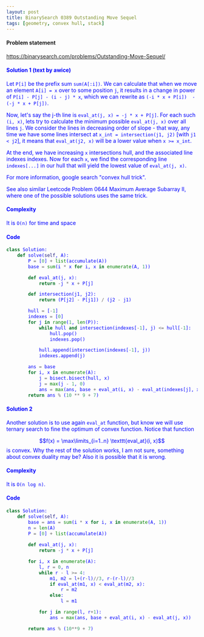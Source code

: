 ```yaml
---
layout: post
title: BinarySearch 0389 Outstanding Move Sequel
tags: [geometry, convex hull, stack]
---
```


#### Problem statement

<a href="https://binarysearch.com/problems/Outstanding-Move-Sequel/"> <font color = blue>https://binarysearch.com/problems/Outstanding-Move-Sequel/

#### Solution 1 (text by awice)
Let `P[i]` be the prefix sum `sum(A[:i])`.
We can calculate that when we move an element `A[i] = x` over to some position `j`, it results in a change in power of `P[i] - P[j] - (i - j) * x`, which we can rewrite as `(-i * x + P[i])  -  (-j * x + P[j])`.

Now, let's say the j-th line is `eval_at(j, x) = -j * x + P[j]`. For each such `(i, x)`, lets try to calculate the minimum possible `eval_at(j, x)` over all lines `j`. We consider the lines in decreasing order of slope - that way, any time we have some lines intersect at `x_int = intersection(j1, j2)` [with `j1 < j2`], it means that `eval_at(j2, x)` will be a lower value when `x >= x_int`.

At the end, we have increasing `x` intersections hull, and the associated line indexes indexes. Now for each `x`, we find the corresponding line `indexes[...]` in our hull that will yield the lowest value of `eval_at(j, x)`.

For more information, google search "convex hull trick".

See also similar Leetcode Problem 0644 Maximum Average Subarray II, where one of the possible solutions uses the same trick.

#### Complexity
It is `O(n)` for time and space

#### Code
```python
class Solution:
    def solve(self, A):
        P = [0] + list(accumulate(A))
        base = sum(i * x for i, x in enumerate(A, 1))

        def eval_at(j, x):
            return -j * x + P[j]

        def intersection(j1, j2):
            return (P[j2] - P[j1]) / (j2 - j1)

        hull = [-1]
        indexes = [0]
        for j in range(1, len(P)):
            while hull and intersection(indexes[-1], j) <= hull[-1]:
                hull.pop()
                indexes.pop()

            hull.append(intersection(indexes[-1], j))
            indexes.append(j)

        ans = base
        for i, x in enumerate(A):
            j = bisect.bisect(hull, x)
            j = max(j - 1, 0)
            ans = max(ans, base + eval_at(i, x) - eval_at(indexes[j], x))
        return ans % (10 ** 9 + 7)
```

#### Solution 2
Another solution is to use again `eval_at` function, but know we will use ternary search to fine the optimum of convex function. Notice that function 

$$f(x) = \max\limits_{i=1..n} \texttt{eval_at}(i, x)$$
is convex. Why the rest of the solution works, I am not sure, something about convex duality may be? Also it is possible that it is wrong.

#### Complexity
It is `O(n log n)`.

#### Code
```python
class Solution:
    def solve(self, A):
        base = ans = sum(i * x for i, x in enumerate(A, 1))
        n = len(A)
        P = [0] + list(accumulate(A))
    
        def eval_at(j, x):
            return -j * x + P[j]

        for i, x in enumerate(A):
            l, r = 0, n
            while r - l >= 4:
                m1, m2 = l+(r-l)//3, r-(r-l)//3
                if eval_at(m1, x) < eval_at(m2, x):
                    r = m2
                else:
                    l = m1

            for j in range(l, r+1):
                ans = max(ans, base + eval_at(i, x) - eval_at(j, x))

        return ans % (10**9 + 7)
```